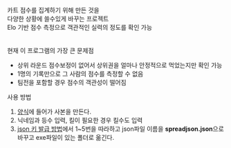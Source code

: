 카트 점수를 집계하기 위해 만든 것을<br>
다양한 상황에 쓸수있게 바꾸는 프로젝트<br>
Elo 기반 점수 측정으로 객관적인 실력의 정도를 확인 가능<br>
<br>
<br>
현재 이 프로그램의 가장 큰 문제점<br>

- 상위 라운드 점수보정이 없어서 상위권을 얼마나 안정적으로 먹었는지만 확인 가능
- 1명의 기록만으로 그 사람의 점수를 측정할 수 없음
- 팀전을 포함할 경우 점수의 객관성이 떨어짐

사용 방법

1. [양식](https://docs.google.com/spreadsheets/d/1ivxhjaQ6Q4Z0Dx1_yf2j5I9GxV3LwQS_Bsn1tPeTrRM/edit#gid=544078275)에 들어가 사본을 만든다.
2. 닉네임과 등수 입력, 킬이 필요한 경우 킬수도 입력
3. [json 키 발급 방법](https://minimilab.tistory.com/37)에서 1~5번을 따라하고 json파일 이름을 **spreadjson.json**으로 바꾸고 exe파일이 있는 폴더로 옮긴다.
